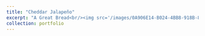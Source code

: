 ```yaml
---
title: "Cheddar Jalapeño"
excerpt: "A Great Bread<br/><img src='/images/0A906E14-B024-4BB8-918B-8613720683A5_1_105_c.jpeg'>"
collection: portfolio
---
```



